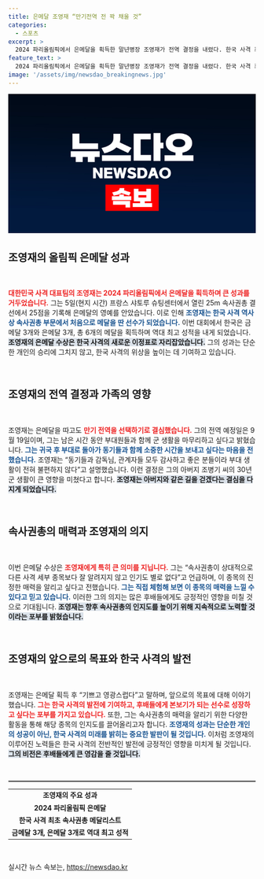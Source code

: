 ```yaml
---
title: 은메달 조영재 “만기전역 전 꽉 채울 것”
categories:
  - 스포츠
excerpt: >
  2024 파리올림픽에서 은메달을 획득한 말년병장 조영재가 전역 결정을 내렸다. 한국 사격 최초의 속사권총 메달리스트로서의 영광을 안고, 그는 동료들과의 소중한 시간을 위해 만기 전역을 선택했다.
feature_text: >
  2024 파리올림픽에서 은메달을 획득한 말년병장 조영재가 전역 결정을 내렸다. 한국 사격 최초의 속사권총 메달리스트로서의 영광을 안고, 그는 동료들과의 소중한 시간을 위해 만기 전역을 선택했다.
image: '/assets/img/newsdao_breakingnews.jpg'
---
```


<p><img src="/assets/img/newsdao_breakingnews.jpg" alt="implanttips 속보" /></p>

<h2 data-ke-size="size26">조영재의 올림픽 은메달 성과</h2>

<p data-ke-size="size16">&nbsp;</p>

<p><b><span style="color: #ee2323;">대한민국 사격 대표팀의 조영재는 2024 파리올림픽에서 은메달을 획득하며 큰 성과를 거두었습니다.</span></b> 그는 5일(현지 시간) 프랑스 샤토루 슈팅센터에서 열린 25m 속사권총 결선에서 25점을 기록해 은메달의 영예를 안았습니다. 이로 인해 <b><span style="color: #1a5490;">조영재는 한국 사격 역사상 속사권총 부문에서 처음으로 메달을 딴 선수가 되었습니다.</span></b> 이번 대회에서 한국은 금메달 3개와 은메달 3개, 총 6개의 메달을 획득하며 역대 최고 성적을 내게 되었습니다. <b><span style="background-color: #21538527;">조영재의 은메달 수상은 한국 사격의 새로운 이정표로 자리잡았습니다.</span></b> 그의 성과는 단순한 개인의 승리에 그치지 않고, 한국 사격의 위상을 높이는 데 기여하고 있습니다.</p>

<p data-ke-size="size16">&nbsp;</p>

<h2 data-ke-size="size26">조영재의 전역 결정과 가족의 영향</h2>

<p data-ke-size="size16">&nbsp;</p>

<p>조영재는 은메달을 따고도 <b><span style="color: #ee2323;">만기 전역을 선택하기로 결심했습니다.</span></b> 그의 전역 예정일은 9월 19일이며, 그는 남은 시간 동안 부대원들과 함께 군 생활을 마무리하고 싶다고 밝혔습니다. <b><span style="color: #1a5490;">그는 귀국 후 부대로 돌아가 동기들과 함께 소중한 시간을 보내고 싶다는 마음을 전했습니다.</span></b> 조영재는 “동기들과 감독님, 관계자들 모두 감사하고 좋은 분들이라 부대 생활이 전혀 불편하지 않다”고 설명했습니다. 이런 결정은 그의 아버지 조병기 씨의 30년 군 생활이 큰 영향을 미쳤다고 합니다. <b><span style="background-color: #21538527;">조영재는 아버지와 같은 길을 걷겠다는 결심을 다지게 되었습니다.</span></b></p>

<p data-ke-size="size16">&nbsp;</p>

<h2 data-ke-size="size26">속사권총의 매력과 조영재의 의지</h2>

<p data-ke-size="size16">&nbsp;</p>

<p>이번 은메달 수상은 <b><span style="color: #ee2323;">조영재에게 특히 큰 의미를 지닙니다.</span></b> 그는 “속사권총이 상대적으로 다른 사격 세부 종목보다 잘 알려지지 않고 인기도 별로 없다”고 언급하며, 이 종목의 진정한 매력을 알리고 싶다고 전했습니다. <b><span style="color: #1a5490;">그는 직접 체험해 보면 이 종목의 매력을 느낄 수 있다고 믿고 있습니다.</span></b> 이러한 그의 의지는 많은 후배들에게도 긍정적인 영향을 미칠 것으로 기대됩니다. <b><span style="background-color: #21538527;">조영재는 향후 속사권총의 인지도를 높이기 위해 지속적으로 노력할 것이라는 포부를 밝혔습니다.</span></b></p>

<p data-ke-size="size16">&nbsp;</p>

<h2 data-ke-size="size26">조영재의 앞으로의 목표와 한국 사격의 발전</h2>

<p data-ke-size="size16">&nbsp;</p>

<p>조영재는 은메달 획득 후 “기쁘고 영광스럽다”고 말하며, 앞으로의 목표에 대해 이야기했습니다. <b><span style="color: #ee2323;">그는 한국 사격의 발전에 기여하고, 후배들에게 본보기가 되는 선수로 성장하고 싶다는 포부를 가지고 있습니다.</span></b> 또한, 그는 속사권총의 매력을 알리기 위한 다양한 활동을 통해 해당 종목의 인지도를 끌어올리고자 합니다. <b><span style="color: #1a5490;">조영재의 성과는 단순한 개인의 성공이 아닌, 한국 사격의 미래를 밝히는 중요한 발판이 될 것입니다.</span></b> 이처럼 조영재의 이루어진 노력들은 한국 사격의 전반적인 발전에 긍정적인 영향을 미치게 될 것입니다. <b><span style="background-color: #21538527;">그의 비전은 후배들에게 큰 영감을 줄 것입니다.</span></b></p>

<p data-ke-size="size16">&nbsp;</p>

<hr style="border: 1px solid #999;">

<table style="width: 100%;">
    <tr>
        <td style="text-align: center; height: 17px;"><b>조영재의 주요 성과</b></td>
    </tr>
    <tr>
        <td style="text-align: center; height: 17px;"><b>2024 파리올림픽 은메달</b></td>
    </tr>
    <tr>
        <td style="text-align: center; height: 17px;"><b>한국 사격 최초 속사권총 메달리스트</b></td>
    </tr>
    <tr>
        <td style="text-align: center; height: 17px;"><b>금메달 3개, 은메달 3개로 역대 최고 성적</b></td>
    </tr>
</table>

<p data-ke-size="size16">&nbsp;</p>
실시간 뉴스 속보는, <a href="https://newsdao.kr" rel="dofollow">https://newsdao.kr</a>


